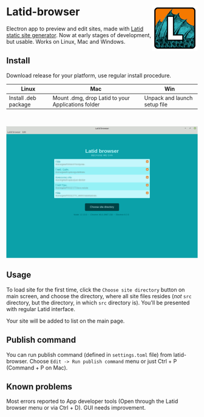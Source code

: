 
# Latid-browser <img src='icons/latid_web_icon_120px.png' align='right' />

Electron app to preview and edit sites, made with [Latid static site generator](https://github.com/girobusan/latid). 
Now at early stages of development, but usable. Works on Linux, Mac and Windows.


Install
-------
Download release for your platform, use regular install procedure.

| Linux                | Mac                                                 | Win                          |
| -------              | ------                                              | ----------                   |
| Install .deb package | Mount .dmg, drop Latid to  your Applications folder | Unpack and launch setup file |

<br />

![Screenshot](assets/latid-browser-screenshot.png)

Usage
-----
To load site for the first time,
click the `Choose site directory` button on main screen, and choose the directory,
where all site files resides (*not* `src` directory, but the directory, in which
`src` directory is). You'll be presented with regular Latid interface.

Your site will be added to list on the main page.

Publish command
---------------
You can run publish command (defined in `settings.toml` file) from latid-browser.
Choose `Edit -> Run publish command` menu or just Ctrl + P (Command + P on Mac).

Known problems
--------------
Most errors reported to App developer tools (Open through the Latid browser menu
or via Ctrl + D). GUI needs improvement.


